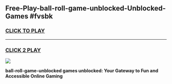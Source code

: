 
## Free-Play-ball-roll-game-unblocked-Unblocked-Games #fvsbk
<h3>
<a href="https://news.freeplayer.one?title=ball-roll-game-unblocked&ref=8M">CLICK TO PLAY</a></h3>
<hr>

<h3>
<a href="https://news.freeplayer.one?title=ball-roll-game-unblocked&ref=8M">CLICK 2 PLAY</a>
  
</h3>

<a href="https://news.freeplayer.one?title=ball-roll-game-unblocked&ref=8M"><img src="https://clearcache.store/games.png"></a>


**ball-roll-game-unblocked games unblocked: Your Gateway to Fun and Accessible Online Gaming**

